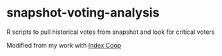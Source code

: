 # snapshot-voting-analysis
R scripts to pull historical votes from snapshot and look for critical voters

Modified from my work with [Index Coop](https://github.com/IndexCoop/index-coop-analytics/tree/main/governance/snapshot-vote-analysis/2021-11-18%20voting%20centralization%20analysis)

